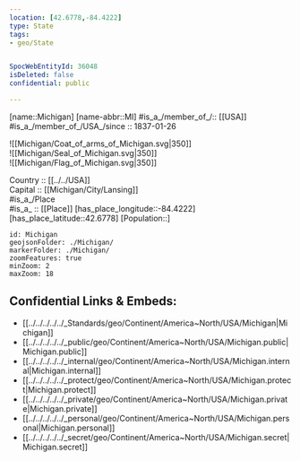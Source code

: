 ```yaml
---
location: [42.6778,-84.4222] 
type: State
tags:
- geo/State


SpocWebEntityId: 36048
isDeleted: false
confidential: public

---
```

[name::Michigan] 
[name-abbr::MI] 
#is_a_/member_of_/:: [[USA]]
#is_a_/member_of_/USA_/since :: 1837-01-26 


![[Michigan/Coat_of_arms_of_Michigan.svg|350]]  
![[Michigan/Seal_of_Michigan.svg|350]]  
![[Michigan/Flag_of_Michigan.svg|350]]  

Country :: [[../../USA]]  
Capital :: [[Michigan/City/Lansing]]  
#is_a_/Place  
#is_a_ :: [[Place]] 
[has_place_longitude::-84.4222] 
[has_place_latitude::42.6778] 
[Population::] 



```leaflet
id: Michigan
geojsonFolder: ./Michigan/
markerFolder: ./Michigan/
zoomFeatures: true 
minZoom: 2 
maxZoom: 18
```


## Confidential Links & Embeds: 
- [[../../../../../_Standards/geo/Continent/America~North/USA/Michigan|Michigan]] 
- [[../../../../../_public/geo/Continent/America~North/USA/Michigan.public|Michigan.public]] 
- [[../../../../../_internal/geo/Continent/America~North/USA/Michigan.internal|Michigan.internal]] 
- [[../../../../../_protect/geo/Continent/America~North/USA/Michigan.protect|Michigan.protect]] 
- [[../../../../../_private/geo/Continent/America~North/USA/Michigan.private|Michigan.private]] 
- [[../../../../../_personal/geo/Continent/America~North/USA/Michigan.personal|Michigan.personal]] 
- [[../../../../../_secret/geo/Continent/America~North/USA/Michigan.secret|Michigan.secret]] 
